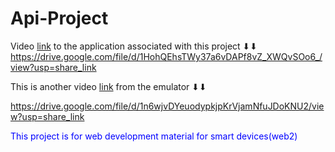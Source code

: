 # Api-Project
Video <a href="https://drive.google.com/file/d/1HohQEhsTWy37a6vDAPf8vZ_XWQvSOo6_/view?usp=share_link">link</a> to the application associated with this project ⬇⬇
https://drive.google.com/file/d/1HohQEhsTWy37a6vDAPf8vZ_XWQvSOo6_/view?usp=share_link

This is another video <a href="https://drive.google.com/file/d/1n6wjvDYeuodypkjpKrVjamNfuJDoKNU2/view?usp=share_link">link</a> from the emulator ⬇⬇

https://drive.google.com/file/d/1n6wjvDYeuodypkjpKrVjamNfuJDoKNU2/view?usp=share_link

<span style="color: blue;">This project is for web development material for smart devices(web2)</span>


